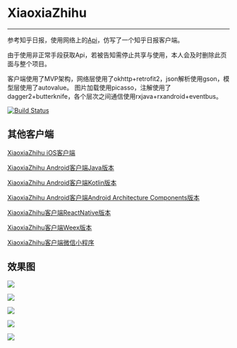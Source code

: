 # XiaoxiaZhihu

---

参考知乎日报，使用网络上的[Api](https://github.com/izzyleung/ZhihuDailyPurify/wiki/%E7%9F%A5%E4%B9%8E%E6%97%A5%E6%8A%A5-API-%E5%88%86%E6%9E%90)，仿写了一个知乎日报客户端。

由于使用非正常手段获取Api，若被告知需停止共享与使用，本人会及时删除此页面与整个项目。

客户端使用了MVP架构，网络层使用了okhttp+retrofit2，json解析使用gson，模型层使用了autovalue。
图片加载使用picasso，注解使用了dagger2+butterknife，各个层次之间通信使用rxjava+rxandroid+eventbus。

[![Build Status](https://travis-ci.org/LiushuiXiaoxia/XiaoxiaZhihu.svg?branch=master)](https://travis-ci.org/LiushuiXiaoxia/XiaoxiaZhihu)

## 其他客户端

[XiaoxiaZhihu iOS客户端](https://github.com/LiushuiXiaoxia/XiaoxiaZhihu_iOS)

[XiaoxiaZhihu Android客户端Java版本](https://github.com/LiushuiXiaoxia/XiaoxiaZhihu)

[XiaoxiaZhihu Android客户端Kotlin版本](https://github.com/LiushuiXiaoxia/XiaoxiaZhihu_Kotlin)

[XiaoxiaZhihu Android客户端Android Architecture Components版本](https://github.com/LiushuiXiaoxia/XiaoxiaZhihu_AAC)

[XiaoxiaZhihu客户端ReactNative版本](https://github.com/LiushuiXiaoxia/XiaoxiaZhihuRN)

[XiaoxiaZhihu客户端Weex版本](https://github.com/LiushuiXiaoxia/XiaoxiaZhihuWeex)

[XiaoxiaZhihu客户端微信小程序](https://github.com/LiushuiXiaoxia/XiaoxiazhihuWx)

## 效果图

![](doc/1.png)

![](doc/2.png)

![](doc/3.png)

![](doc/4.png)

![](doc/5.png)
